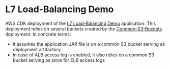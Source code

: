 # L7 Load-Balancing Demo
AWS CDK deployment of the [L7 Load-Balancing Demo](../../L7-Load-Balancing/) application. This deployment relies on several buckets created by the [Common-S3-Buckets](../../Common-S3-Buckets) deployment. In concrete terms:
* it assumes the application JAR file is on a common S3 bucket serving as deployment artifactory
* in case of ALB access log is enabled, it also relies on a common S3 bucket serving as store for ELB access logs